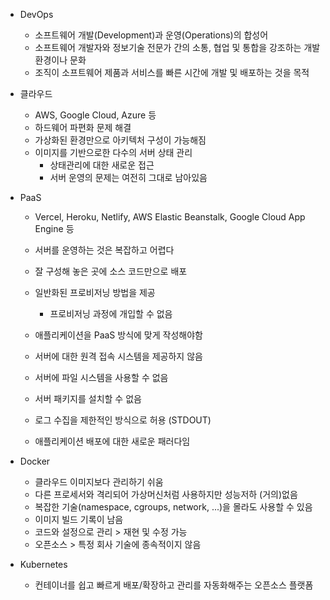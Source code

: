 - DevOps

  - 소프트웨어 개발(Development)과 운영(Operations)의 합성어
  - 소프트웨어 개발자와 정보기술 전문가 간의 소통, 협업 및 통합을 강조하는 개발 환경이나 문화
  - 조직이 소프트웨어 제품과 서비스를 빠른 시간에 개발 및 배포하는 것을 목적

- 클라우드

  - AWS, Google Cloud, Azure 등
  - 하드웨어 파편화 문제 해결
  - 가상화된 환경만으로 아키텍처 구성이 가능해짐
  - 이미지를 기반으로한 다수의 서버 상태 관리
    - 상태관리에 대한 새로운 접근
    - 서버 운영의 문제는 여전히 그대로 남아있음

- PaaS

  - Vercel, Heroku, Netlify, AWS Elastic Beanstalk, Google Cloud App Engine 등
  - 서버를 운영하는 것은 복잡하고 어렵다
  - 잘 구성해 놓은 곳에 소스 코드만으로 배포
  - 일반화된 프로비저닝 방법을 제공

    - 프로비저닝 과정에 개입할 수 없음

  - 애플리케이션을 PaaS 방식에 맞게 작성해야함
  - 서버에 대한 원격 접속 시스템을 제공하지 않음
  - 서버에 파일 시스템을 사용할 수 없음
  - 서버 패키지를 설치할 수 없음
  - 로그 수집을 제한적인 방식으로 허용 (STDOUT)
  - 애플리케이션 배포에 대한 새로운 패러다임

- Docker

  - 클라우드 이미지보다 관리하기 쉬움
  - 다른 프로세서와 격리되어 가상머신처럼 사용하지만 성능저하 (거의)없음
  - 복잡한 기술(namespace, cgroups, network, ...)을 몰라도 사용할 수 있음
  - 이미지 빌드 기록이 남음
  - 코드와 설정으로 관리 > 재현 및 수정 가능
  - 오픈소스 > 특정 회사 기술에 종속적이지 않음

- Kubernetes

  - 컨테이너를 쉽고 빠르게 배포/확장하고 관리를 자동화해주는 오픈소스 플랫폼
